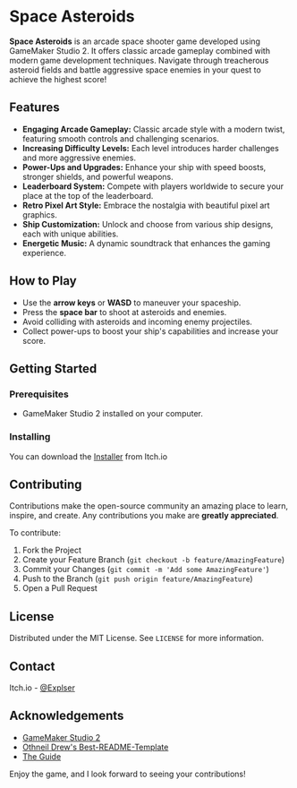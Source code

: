 # Space Asteroids

**Space Asteroids** is an arcade space shooter game developed using GameMaker Studio 2. It offers classic arcade gameplay combined with modern game development techniques. Navigate through treacherous asteroid fields and battle aggressive space enemies in your quest to achieve the highest score!

## Features

- **Engaging Arcade Gameplay:** Classic arcade style with a modern twist, featuring smooth controls and challenging scenarios.
- **Increasing Difficulty Levels:** Each level introduces harder challenges and more aggressive enemies.
- **Power-Ups and Upgrades:** Enhance your ship with speed boosts, stronger shields, and powerful weapons.
- **Leaderboard System:** Compete with players worldwide to secure your place at the top of the leaderboard.
- **Retro Pixel Art Style:** Embrace the nostalgia with beautiful pixel art graphics.
- **Ship Customization:** Unlock and choose from various ship designs, each with unique abilities.
- **Energetic Music:** A dynamic soundtrack that enhances the gaming experience.

## How to Play

- Use the **arrow keys** or **WASD** to maneuver your spaceship.
- Press the **space bar** to shoot at asteroids and enemies.
- Avoid colliding with asteroids and incoming enemy projectiles.
- Collect power-ups to boost your ship's capabilities and increase your score.

## Getting Started

### Prerequisites

- GameMaker Studio 2 installed on your computer.

### Installing

You can download the [Installer](https://exploser.itch.io/space-asteroids) from Itch.io

## Contributing

Contributions make the open-source community an amazing place to learn, inspire, and create. Any contributions you make are **greatly appreciated**.

To contribute:

1. Fork the Project
2. Create your Feature Branch (`git checkout -b feature/AmazingFeature`)
3. Commit your Changes (`git commit -m 'Add some AmazingFeature'`)
4. Push to the Branch (`git push origin feature/AmazingFeature`)
5. Open a Pull Request

## License

Distributed under the MIT License. See `LICENSE` for more information.

## Contact

Itch.io - [@Explser](https://exploser.itch.io)

## Acknowledgements

- [GameMaker Studio 2](https://www.yoyogames.com/gamemaker)
- [Othneil Drew's Best-README-Template](https://github.com/othneildrew/Best-README-Template)
- [The Guide](https://www.youtube.com/watch?v=nwlvT-L9vFg&t=1s)

Enjoy the game, and I look forward to seeing your contributions!
